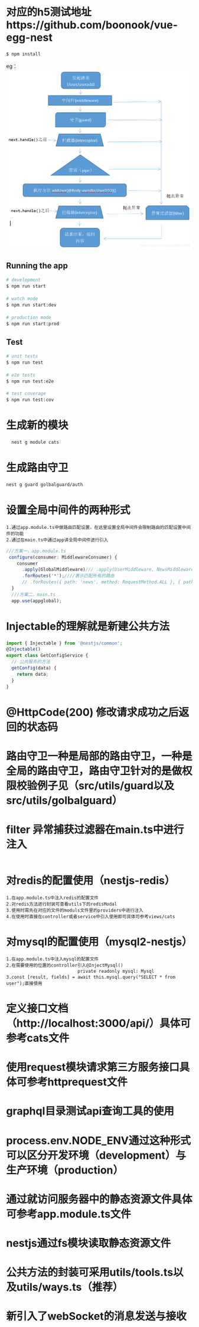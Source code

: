 # 对应的h5测试地址https://github.com/boonook/vue-egg-nest
```bash
$ npm install
```
eg：![效果](https://raw.githubusercontent.com/boonook/nestjs-mysql-redis/main/src/public/2020011414381332.png)
## Running the app

```bash
# development
$ npm run start

# watch mode
$ npm run start:dev

# production mode
$ npm run start:prod
```

## Test

```bash
# unit tests
$ npm run test

# e2e tests
$ npm run test:e2e

# test coverage
$ npm run test:cov
```

# 生成新的模块
```bash
  nest g module cats
```
# 生成路由守卫
```bash
nest g guard golbalguard/auth
```

# 设置全局中间件的两种形式
```text
1.通过app.module.ts中做路由匹配设置，在这里设置全局中间件会限制路由的匹配设置中间件的功能
2.通过在main.ts中通过app讲全局中间件进行引入
```
```js
///方案一，app.module.ts
 configure(consumer: MiddlewareConsumer) {
    consumer
      .apply(GlobalMiddleware)/// .apply(UserMiddleware, NewsMiddleware, logger)多个中间件
      .forRoutes('*');////表示匹配所有的路由
      // .forRoutes({ path: 'news', method: RequestMethod.ALL }, { path: 'product', method: RequestMethod.ALL }); // 匹配多个路
  }
  ///方案二，main.ts
  app.use(appglobal);
```


# Injectable的理解就是新建公共方法
```js
import { Injectable } from '@nestjs/common';
@Injectable()
export class GetConfigService {
  // 公共服务的方法
  getConfig(data) {
    return data;
  }
}
```
#  @HttpCode(200) 修改请求成功之后返回的状态码

# 路由守卫一种是局部的路由守卫，一种是全局的路由守卫，路由守卫针对的是做权限校验例子见（src/utils/guard以及src/utils/golbalguard）

# filter 异常捕获过滤器在main.ts中进行注入
```text

```

# 对redis的配置使用（nestjs-redis）

```text
1.在app.module.ts中注入redis的配置文件
2.对redis方法进行封装可查看utils下的redisModal
3.使用时需先在对应的文件的moduls文件里的providers中进行注入
4.在使用时直接在controller或者service中引入使用即可具体可参考views/cats
```

# 对mysql的配置使用（mysql2-nestjs）

```text
1.在app.module.ts中注入mysql的配置文件
2.在需要使用的位置的controller引入@InjectMysql()
                           private readonly mysql: Mysql
3.const [result, fields] = await this.mysql.query("SELECT * from user");直接使用                           
```

# 定义接口文档（http://localhost:3000/api/）具体可参考cats文件

# 使用request模块请求第三方服务接口具体可参考httprequest文件

# graphql目录测试api查询工具的使用

# process.env.NODE_ENV通过这种形式可以区分开发环境（development）与生产环境（production）

# 通过就访问服务器中的静态资源文件具体可参考app.module.ts文件

# nestjs通过fs模块读取静态资源文件

# 公共方法的封装可采用utils/tools.ts以及utils/ways.ts（推荐）

# 新引入了webSocket的消息发送与接收
